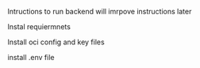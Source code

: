 Intructions to run backend
will imrpove instructions later

Instal requiermnets

Install oci config and key files

install .env file


